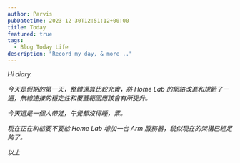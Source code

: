 ```yaml
---
author: Parvis
pubDatetime: 2023-12-30T12:51:12+00:00
title: Today
featured: true
tags:
  - Blog Today Life
description: "Record my day, & more .."
---
```


*Hi diary.*     

*今天是假期的第一天，整體還算比較充實，將 Home Lab 的網絡改進和規範了一遍，無線連接的穩定性和覆蓋範圍應該會有所提升。*     

*今天還是一個人帶娃，午覺都沒得睡，累。*     

*現在正在糾結要不要給 Home Lab 增加一台 Arm 服務器，貌似現在的架構已經足夠了。*    

*以上*     